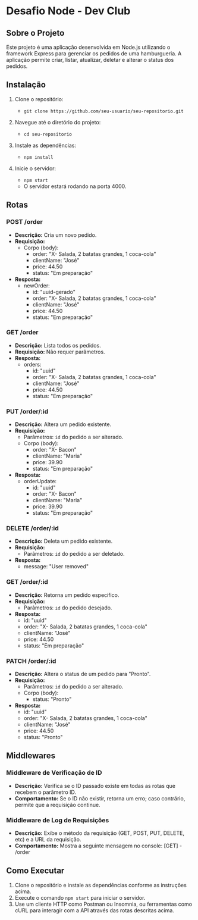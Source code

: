 # Desafio Node - Dev Club

## Sobre o Projeto

Este projeto é uma aplicação desenvolvida em Node.js utilizando o framework Express para gerenciar os pedidos de uma hamburgueria. A aplicação permite criar, listar, atualizar, deletar e alterar o status dos pedidos.

## Instalação

1. Clone o repositório:
    - `git clone https://github.com/seu-usuario/seu-repositorio.git`

2. Navegue até o diretório do projeto:
    - `cd seu-repositorio`

3. Instale as dependências:
    - `npm install`

4. Inicie o servidor:
    - `npm start`
    - O servidor estará rodando na porta 4000.

## Rotas

### POST /order

- **Descrição:** Cria um novo pedido.
- **Requisição:**
  - Corpo (body):
    - order: "X- Salada, 2 batatas grandes, 1 coca-cola"
    - clientName: "José"
    - price: 44.50
    - status: "Em preparação"
- **Resposta:**
    - newOrder:
        - id: "uuid-gerado"
        - order: "X- Salada, 2 batatas grandes, 1 coca-cola"
        - clientName: "José"
        - price: 44.50
        - status: "Em preparação"

### GET /order

- **Descrição:** Lista todos os pedidos.
- **Requisição:** Não requer parâmetros.
- **Resposta:**
    - orders:
        - id: "uuid"
        - order: "X- Salada, 2 batatas grandes, 1 coca-cola"
        - clientName: "José"
        - price: 44.50
        - status: "Em preparação"

### PUT /order/:id

- **Descrição:** Altera um pedido existente.
- **Requisição:**
  - Parâmetros: `id` do pedido a ser alterado.
  - Corpo (body):
    - order: "X- Bacon"
    - clientName: "Maria"
    - price: 39.90
    - status: "Em preparação"
- **Resposta:**
    - orderUpdate:
        - id: "uuid"
        - order: "X- Bacon"
        - clientName: "Maria"
        - price: 39.90
        - status: "Em preparação"

### DELETE /order/:id

- **Descrição:** Deleta um pedido existente.
- **Requisição:**
  - Parâmetros: `id` do pedido a ser deletado.
- **Resposta:**
    - message: "User removed"

### GET /order/:id

- **Descrição:** Retorna um pedido específico.
- **Requisição:**
  - Parâmetros: `id` do pedido desejado.
- **Resposta:**
    - id: "uuid"
    - order: "X- Salada, 2 batatas grandes, 1 coca-cola"
    - clientName: "José"
    - price: 44.50
    - status: "Em preparação"

### PATCH /order/:id

- **Descrição:** Altera o status de um pedido para "Pronto".
- **Requisição:**
  - Parâmetros: `id` do pedido a ser alterado.
  - Corpo (body):
    - status: "Pronto"
- **Resposta:**
    - id: "uuid"
    - order: "X- Salada, 2 batatas grandes, 1 coca-cola"
    - clientName: "José"
    - price: 44.50
    - status: "Pronto"

## Middlewares

### Middleware de Verificação de ID

- **Descrição:** Verifica se o ID passado existe em todas as rotas que recebem o parâmetro ID.
- **Comportamento:** Se o ID não existir, retorna um erro; caso contrário, permite que a requisição continue.

### Middleware de Log de Requisições

- **Descrição:** Exibe o método da requisição (GET, POST, PUT, DELETE, etc) e a URL da requisição.
- **Comportamento:** Mostra a seguinte mensagem no console: [GET] - /order

## Como Executar

1. Clone o repositório e instale as dependências conforme as instruções acima.
2. Execute o comando `npm start` para iniciar o servidor.
3. Use um cliente HTTP como Postman ou Insomnia, ou ferramentas como cURL para interagir com a API através das rotas descritas acima.
